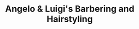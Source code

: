 ---
title: "Angelo & Luigi's Barbering and Hairstyling"
url: /calgary/angelo-and-luigis-barbering-and-hairstyling/
shop: hairdresser
---